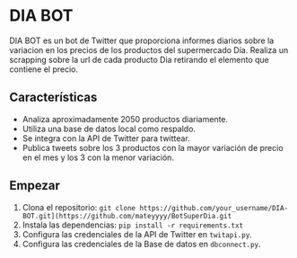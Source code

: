 DIA BOT
=======

DIA BOT es un bot de Twitter que proporciona informes diarios sobre la variacion en los precios de los productos del supermercado Día.
Realiza un scrapping sobre la url de cada producto Dia retirando el elemento que contiene el precio.

Características
---------------

*   Analiza aproximadamente 2050 productos diariamente.
*   Utiliza una base de datos local como respaldo.
*   Se integra con la API de Twitter para twittear.
*   Publica tweets sobre los 3 productos con la mayor variación de precio en el mes y los 3 con la menor variación.

Empezar
-------

1.  Clona el repositorio: `git clone https://github.com/your_username/DIA-BOT.git](https://github.com/mateyyyy/BotSuperDia.git`
2.  Instala las dependencias: `pip install -r requirements.txt`
3.  Configura las credenciales de la API de Twitter en `twitapi.py`.
4.  Configura las credenciales de la Base de datos en `dbconnect.py`.
